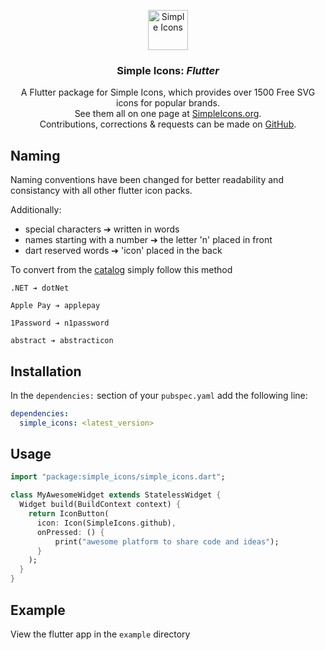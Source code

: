 
<p align="center">
<a href="https://simpleicons.org/">
<img src="https://simpleicons.org/icons/simpleicons.svg" alt="Simple Icons" width=64 height=64>
</a>
<h3 align="center">Simple Icons: <em>Flutter</em></h3>
<p align="center">
A Flutter package for Simple Icons, which provides over 1500 Free SVG icons for popular brands. <br> See them all on one page at <a href="https://simpleicons.org">SimpleIcons.org</a>.<br> Contributions, corrections & requests can be made on <a href=https://github.com/simple-icons/simple-icons/issues/new/choose>GitHub</a>.</p>
</p>


## Naming
Naming conventions have been changed for better readability and consistancy with all other flutter icon packs.

Additionally: 
- special characters ➔ written in words
- names starting with a number ➔ the letter 'n' placed in front
- dart reserved words ➔ 'icon' placed in the back

To convert from the [catalog](https://simpleicons.org/) simply follow this method

```
.NET ➔ dotNet

Apple Pay ➔ applepay

1Password ➔ n1password

abstract ➔ abstracticon
```

## 

## Installation

In the `dependencies:` section of your `pubspec.yaml` add the following line:

```yaml
dependencies:
  simple_icons: <latest_version>
```

## Usage

```dart
import "package:simple_icons/simple_icons.dart";

class MyAwesomeWidget extends StatelessWidget {
  Widget build(BuildContext context) {
    return IconButton(
      icon: Icon(SimpleIcons.github),
      onPressed: () {
          print("awesome platform to share code and ideas");
      }
    );
  }
}
```

## Example
View the flutter app in the `example` directory

